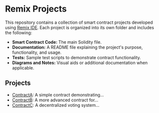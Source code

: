 # Remix Projects 

This repository contains a collection of smart contract projects developed using [Remix IDE](https://remix.ethereum.org). Each project is organized into its own folder and includes the following:

- **Smart Contract Code:** The main Solidity file.
- **Documentation:** A README file explaining the project's purpose, functionality, and usage.
- **Tests:** Sample test scripts to demonstrate contract functionality.
- **Diagrams and Notes:** Visual aids or additional documentation when applicable.

## Projects
- [ContractA](./ContractA/README.md): A simple contract demonstrating...
- [ContractB](./ContractB/README.md): A more advanced contract for...
- [ContractC](./ContractC/README.md): A decentralized voting system...

